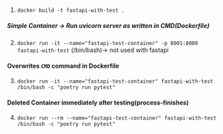 1. `docker build -t fastapi-with-test .`


##### Simple Container -> Run uvicorn server as written in CMD(Dockerfile)
2. `docker run -it --name="fastapi-test-container" -p 8001:8000 fastapi-with-test` (/bin/bash)-> not used with fastapi


#### Overwrites `CMD` command in Dockerfile
3. `docker run -it --name="fastapi-test-container" fastapi-with-test /bin/bash -c "poetry run pytest" `



#### Deleted Container immediately after testing(process-finishes)
4. `docker run --rm --name="fastapi-test-container" fastapi-with-test /bin/bash -c "poetry run pytest" `  


